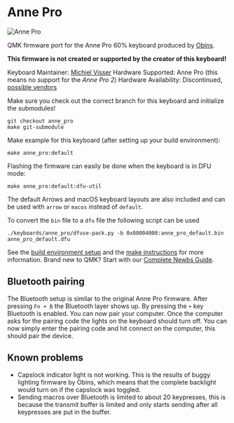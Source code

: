 # Anne Pro

![Anne Pro](https://i.imgur.com/wF7mz7u.jpg)

QMK firmware port for the Anne Pro 60% keyboard produced by [Obins](http://en.obins.net).

__This firmware is not created or supported by the creator of this keyboard!__

Keyboard Maintainer: [Michiel Visser](https://github.com/msvisser)
Hardware Supported: Anne Pro (this means no support for the _Anne Pro 2_)
Hardware Availability: Discontinued, [possible vendors](https://www.reddit.com/r/AnnePro/wiki/vendors)

Make sure you check out the correct branch for this keyboard and initialize the submodules!

    git checkout anne_pro
    make git-submodule

Make example for this keyboard (after setting up your build environment):

    make anne_pro:default

Flashing the firmware can easily be done when the keyboard is in DFU mode:

    make anne_pro:default:dfu-util

The default Arrows and macOS keyboard layouts are also included and can be used with `arrow` or `macos` instead of `default`.

To convert the `bin` file to a `dfu` file the following script can be used

    ./keyboards/anne_pro/dfuse-pack.py -b 0x08004000:anne_pro_default.bin anne_pro_default.dfu

See the [build environment setup](https://docs.qmk.fm/#/getting_started_build_tools) and the [make instructions](https://docs.qmk.fm/#/getting_started_make_guide) for more information. Brand new to QMK? Start with our [Complete Newbs Guide](https://docs.qmk.fm/#/newbs).

## Bluetooth pairing
The Bluetooth setup is similar to the original Anne Pro firmware. After pressing `Fn + B` the Bluetooth layer shows up. By pressing the `+` key Bluetooth is enabled. You can now pair your computer. Once the computer asks for the pairing code the lights on the keyboard should turn off. You can now simply enter the pairing code and hit connect on the computer, this should pair the device.

## Known problems
- Capslock indicator light is not working. This is the results of buggy lighting firmware by Obins, which means that the complete backlight would turn on if the capslock was toggled.
- Sending macros over Bluetooth is limited to about 20 keypresses, this is because the transmit buffer is limited and only starts sending after all keypresses are put in the buffer.
